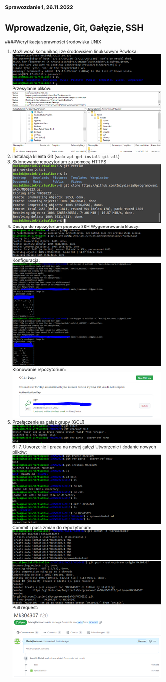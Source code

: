 ### Sprawozdanie 1, 26.11.2022

# Wprowadzenie, Git, Gałęzie, SSH

####Weryfikacja sprawności środowiska UNIX
1. Możliwosć komunikacji ze środowisiem linuksowym
Powłoka:
![](img1/1.png)
Przesyłanie plików:
![](img1/2.png)
2. instalacja klienta Git (`sudo apt-get install git-all`)
3. Sklonowanie repozytorium za pomocą HTTPS
![](img1/3.png)
4. Dostęp do repozytorium poprzez SSH
Wygenerowanie kluczy:
![](img1/4.png)
Konfiguracja:
![](img1/5.png)
Klonowanie repozytorium:
![](img1/6.png)
5. Przełączenie na gałąź grupy (GCL1)
![](img1/7.png)
6 i 7. Utworzenie i praca na nowej gałęzi
Utworzenie i dodanie nowych plików:
![](img1/8.png)
Commit i push zmian do repozytorium:
![](img1/9.png)
![](img1/10.png)
Pull request:
![](img1/11.png)
